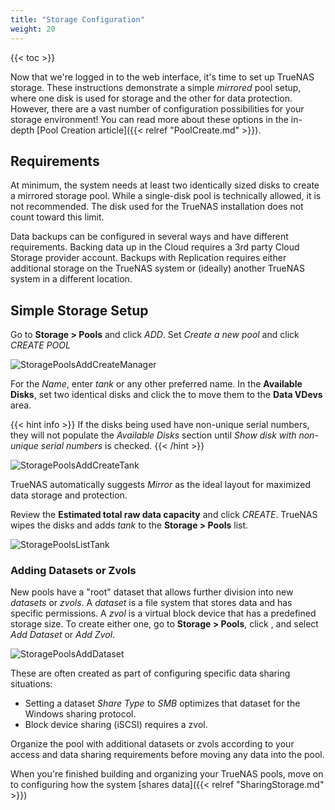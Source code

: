```yaml
---
title: "Storage Configuration"
weight: 20
---
```


{{< toc >}}

Now that we're logged in to the web interface, it's time to set up TrueNAS storage.
These instructions demonstrate a simple *mirrored* pool setup, where one disk is used for storage and the other for data protection.
However, there are a vast number of configuration possibilities for your storage environment!
You can read more about these options in the in-depth [Pool Creation article]({{< relref "PoolCreate.md" >}}).

## Requirements

At minimum, the system needs at least two identically sized disks to create a mirrored storage pool.
While a single-disk pool is technically allowed, it is not recommended.
The disk used for the TrueNAS installation does not count toward this limit.

Data backups can be configured in several ways and have different requirements.
Backing data up in the Cloud requires a 3rd party Cloud Storage provider account.
Backups with Replication requires either additional storage on the TrueNAS system or (ideally) another TrueNAS system in a different location.

## Simple Storage Setup

Go to **Storage > Pools** and click *ADD*.
Set *Create a new pool* and click *CREATE POOL*

![StoragePoolsAddCreateManager](/images/CORE/12.0/StoragePoolsAddCreateManager.png "TrueNAS Pool Manager")

For the *Name*, enter *tank* or any other preferred name.
In the **Available Disks**, set two identical disks and click the <right arrow icon> to move them to the **Data VDevs** area.
  
{{< hint info >}}
If the disks being used have non-unique serial numbers, they will not populate the *Available Disks* section until *Show disk with non-unique serial numbers* is checked.
{{< /hint >}}

![StoragePoolsAddCreateTank](/images/CORE/12.0/StoragePoolsAddCreateTank.png "Creating the tank pool")

TrueNAS automatically suggests *Mirror* as the ideal layout for maximized data storage and protection.

Review the **Estimated total raw data capacity** and click *CREATE*.
TrueNAS wipes the disks and adds *tank* to the **Storage > Pools** list.

![StoragePoolsListTank](/images/CORE/12.0/StoragePoolsListTank.png "Finding the tank pool")

### Adding Datasets or Zvols

New pools have a "root" dataset that allows further division into new *datasets* or *zvols*.
A *dataset* is a file system that stores data and has specific permissions.
A *zvol* is a virtual block device that has a predefined storage size.
To create either one, go to **Storage > Pools**, click <i class="fa fa-ellipsis-v" aria-hidden="true" title="Options"></i>, and select *Add Dataset* or *Add Zvol*.

![StoragePoolsAddDataset](/images/CORE/12.0/StoragePoolsAddDataset.png "Adding a new dataset or zvol")

These are often created as part of configuring specific data sharing situations:

* Setting a dataset *Share Type* to *SMB* optimizes that dataset for the Windows sharing protocol.
* Block device sharing (iSCSI) requires a zvol.

Organize the pool with additional datasets or zvols according to your access and data sharing requirements before moving any data into the pool.

When you're finished building and organizing your TrueNAS pools, move on to configuring how the system [shares data]({{< relref "SharingStorage.md" >}})
